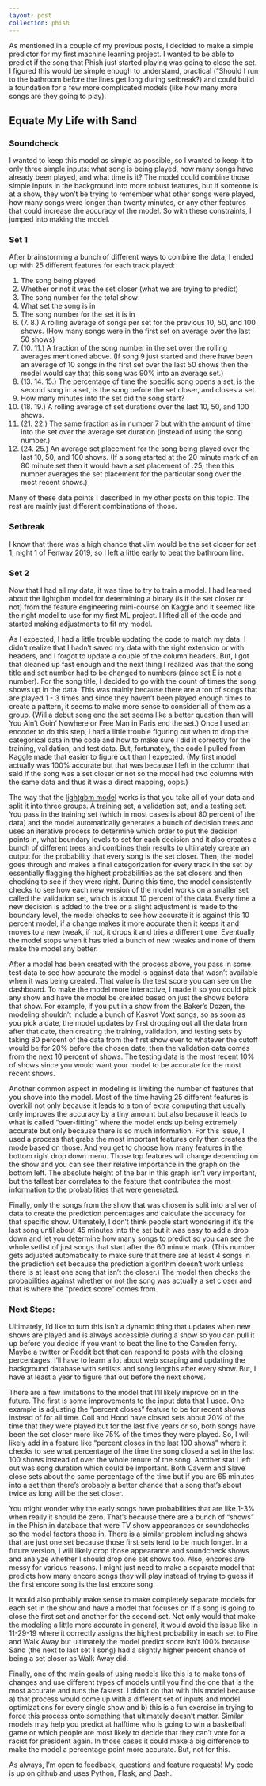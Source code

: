 ```yaml
---
layout: post
collection: phish
---
```


As mentioned in a couple of my previous posts, I decided to make a simple predictor for my first machine learning project.  I wanted to be able to predict if the song that Phish just started playing was going to close the set.  I figured this would be simple enough to understand, practical (“Should I run to the bathroom before the lines get long during setbreak?) and could build a foundation for a few more complicated models (like how many more songs are they going to play).  

## Equate My Life with Sand
### Soundcheck
I wanted to keep this model as simple as possible, so I wanted to keep it to only three simple inputs: what song is being played, how many songs have already been played, and what time is it?  The model could combine those simple inputs in the background into more robust features, but if someone is at a show, they won’t be trying to remember what other songs were played, how many songs were longer than twenty minutes, or any other features that could increase the accuracy of the model.  So with these constraints, I jumped into making the model.

### Set 1
After brainstorming a bunch of different ways to combine the data, I ended up with 25 different features for each track played:
1. The song being played  
2. Whether or not it was the set closer (what we are trying to predict)
3. The song number for the total show
4. What set the song is in
5. The song number for the set it is in  
6. (7. 8.) A rolling average of songs per set for the previous 10, 50, and 100 shows.  (How many songs were in the first set on average over the last 50 shows)  
9. (10. 11.) A fraction of the song number in the set over the rolling averages mentioned above.  (If song 9 just started and there have been an average of 10 songs in the first set over the last 50 shows then the model would say that this song was 90% into an average set.)  
12. (13. 14. 15.) The percentage of time the specific song opens a set, is the second song in a set, is the song before the set closer, and closes a set.  
16. How many minutes into the set did the song start?  
17. (18. 19.) A rolling average of set durations over the last 10, 50, and 100 shows.  
20. (21. 22.) The same fraction as in number 7 but with the amount of time into the set over the average set duration (instead of using the song number.)   
23. (24. 25.) An average set placement for the song being played over the last 10, 50, and 100 shows.  (If a song started at the 20 minute mark of an 80 minute set then it would have a set placement of .25, then this number averages the set placement for the particular song over the most recent shows.)  

Many of these data points I described in my other posts on this topic.  The rest are mainly just different combinations of those.

### Setbreak
I know that there was a high chance that Jim would be the set closer for set 1, night 1 of Fenway 2019, so I left a little early to beat the bathroom line. 

### Set 2
Now that I had all my data, it was time to try to train a model.  I had learned about the lightgbm model for determining a binary (is it the set closer or not) from the feature engineering mini-course on Kaggle and it seemed like the right model to use for my first ML project.  I lifted all of the code and started making adjustments to fit my model.  

As I expected, I had a little trouble updating the code to match my data.  I didn’t realize that I hadn’t saved my data with the right extension or with headers, and I forgot to update a couple of the column headers.  But, I got that cleaned up fast enough and the next thing I realized was that the song title and set number had to be changed to numbers (since set E is not a number).  For the song title, I decided to go with the count of times the song shows up in the data.  This was mainly because there are a ton of songs that are played 1 - 3 times and since they haven’t been played enough times to create a pattern, it seems to make more sense to consider all of them as a group.  (Will a debut song end the set seems like a better question than will You Ain’t Goin’ Nowhere or Free Man in Paris end the set.)  Once I used an encoder to do this step, I had a little trouble figuring out when to drop the categorical data in the code and how to make sure I did it correctly for the training, validation, and test data.  But, fortunately, the code I pulled from Kaggle made that easier to figure out than I expected.  (My first model actually was 100% accurate but that was because I left in the column that said if the song was a set closer or not so the model had two columns with the same data and thus it was a direct mapping, oops.)

The way that the [lightgbm model](https://mlexplained.com/2018/01/05/lightgbm-and-xgboost-explained/) works is that you take all of your data and split it into three groups.  A training set, a validation set, and a testing set.  You pass in the training set (which in most cases is about 80 percent of the data) and the model automatically generates a bunch of decision trees and uses an iterative process to determine which order to put the decision points in, what boundary levels to set for each decision and it also creates a bunch of different trees and combines their results to ultimately create an output for the probability that every song is the set closer.  Then, the model goes through and makes a final categorization for every track in the set by essentially flagging the highest probabilities as the set closers and then checking to see if they were right.  During this time, the model consistently checks to see how each new version of the model works on a smaller set called the validation set, which is about 10 percent of the data.  Every time a new decision is added to the tree or a slight adjustment is made to the boundary level, the model checks to see how accurate it is against this 10 percent model, if a change makes it more accurate then it keeps it and moves to a new tweak, if not, it drops it and tries a different one.  Eventually the model stops when it has tried a bunch of new tweaks and none of them make the model any better.

After a model has been created with the process above, you pass in some test data to see how accurate the model is against data that wasn’t available when it was being created.  That value is the test score you can see on the dashboard.  To make the model more interactive, I made it so you could pick any show and have the model be created based on just the shows before that show.  For example, if you put in a show from the Baker’s Dozen, the modeling shouldn’t include a bunch of Kasvot Voxt songs, so as soon as you pick a date, the model updates by first dropping out all the data from after that date, then creating the training, validation, and testing sets by taking 80 percent of the data from the first show ever to whatever the cutoff would be for 20% before the chosen date, then the validation data comes from the next 10 percent of shows.  The testing data is the most recent 10% of shows since you would want your model to be accurate for the most recent shows.

Another common aspect in modeling is limiting the number of features that you shove into the model.  Most of the time having 25 different features is overkill not only because it leads to a ton of extra computing that usually only improves the accuracy by a tiny amount but also because it leads to what is called “over-fitting” where the model ends up being extremely accurate but only because there is so much information.  For this issue, I used a process that grabs the most important features only then creates the mode based on those.  And you get to choose how many features in the bottom right drop down menu.  Those top features will change depending on the show and you can see their relative importance in the graph on the bottom left.  The absolute height of the bar in this graph isn’t very important, but the tallest bar correlates to the feature that contributes the most information to the probabilities that were generated.

Finally, only the songs from the show that was chosen is split into a sliver of data to create the prediction percentages and calculate the accuracy for that specific show.  Ultimately, I don’t think people start wondering if it’s the last song until about 45 minutes into the set but it was easy to add a drop down and let you determine how many songs to predict so you can see the whole setlist of just songs that start after the 60 minute mark.  (This number gets adjusted automatically to make sure that there are at least 4 songs in the prediction set because the prediction algorithm doesn’t work unless there is at least one song that isn’t the closer.)  The model then checks the probabilities against whether or not the song was actually a set closer and that is where the “predict score” comes from.

### Next Steps:
Ultimately, I’d like to turn this isn’t a dynamic thing that updates when new shows are played and is always accessible during a show so you can pull it up before you decide if you want to beat the line to the Camden ferry.  Maybe a twitter or Reddit bot that can respond to posts with the closing percentages.  I’ll have to learn a lot about web scraping and updating the background database with setlists and song lengths after every show.  But, I have at least a year to figure that out before the next shows.

There are a few limitations to the model that I’ll likely improve on in the future.  The first is some improvements to the input data that I used.  One example is adjusting the “percent closes” feature to be for recent shows instead of for all time.  Coil and Hood have closed sets about 20% of the time that they were played but for the last five years or so, both songs have been the set closer more like 75% of the times they were played.  So, I will likely add in a feature like “percent closes in the last 100 shows” where it checks to see what percentage of the time the song closed a set in the last 100 shows instead of over the whole tenure of the song.  Another stat I left out was song duration which could be important.  Both Cavern and Slave close sets about the same percentage of the time but if you are 65 minutes into a set then there’s probably a better chance that a song that’s about twice as long will be the set closer.

You might wonder why the early songs have probabilities that are like 1-3% when really it should be zero.  That’s because there are a bunch of “shows” in the Phish.in database that were TV show appearances or soundchecks so the model factors those in.  There is a similar problem including shows that are just one set because those first sets tend to be much longer.  In a future version, I will likely drop those appearance and soundcheck shows and analyze whether I should drop one set shows too.  Also, encores are messy for various reasons.  I might just need to make a separate model that predicts how many encore songs they will play instead of trying to guess if the first encore song is the last encore song.

It would also probably make sense to make completely separate models for each set in the show and have a model that focuses on if a song is going to close the first set and another for the second set.  Not only would that make the modeling a little more accurate in general, it would avoid the issue like in 11-29-19 where it correctly assigns the highest probability in each set to Fire and Walk Away but ultimately the model predict score isn’t 100% because Sand (the next to last set 1 song) had a slightly higher percent chance of being a set closer as Walk Away did.

Finally, one of the main goals of using models like this is to make tons of changes and use different types of models until you find the one that is the most accurate and runs the fastest.  I didn’t do that with this model because a) that process would come up with a different set of inputs and model optimizations for every single show and b) this is a fun exercise in trying to force this process onto something that ultimately doesn’t matter.  Similar models may help you predict at halftime who is going to win a basketball game or which people are most likely to decide that they can’t vote for a racist for president again.  In those cases it could make a big difference to make the model a percentage point more accurate.  But, not for this.

As always, I’m open to feedback, questions and feature requests!  My code is up on github and uses Python, Flask, and Dash.

